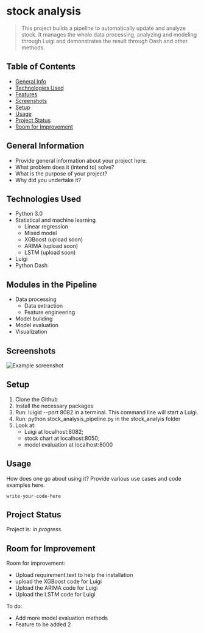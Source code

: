 # stock analysis
> This project builds a pipeline to automatically update and analyze stock. It manages the whole data processing, analyzing and modeling through Luigi and demonstrates the result through Dash and other methods.


## Table of Contents
* [General Info](#general-information)
* [Technologies Used](#technologies-used)
* [Features](#features)
* [Screenshots](#screenshots)
* [Setup](#setup)
* [Usage](#usage)
* [Project Status](#project-status)
* [Room for Improvement](#room-for-improvement)



## General Information
- Provide general information about your project here.
- What problem does it (intend to) solve?
- What is the purpose of your project?
- Why did you undertake it?



## Technologies Used
- Python 3.0
- Statistical and machine learning
  - Linear regression
  - Mixed model
  - XGBoost (upload soon)
  - ARIMA (upload soon)
  - LSTM (upload soon)
- Luigi
- Python Dash


## Modules in the Pipeline
- Data processing
  - Data extraction
  - Feature engineering
- Model building
- Model evaluation
- Visualization


## Screenshots
![Example screenshot](./img/screenshot.png)



## Setup
1. Clone the Github
2. Install the necessary packages
3. Run: luigid --port 8082 in a terminal. This command line will start a Luigi. 
4. Run: python stock_analysis_pipeline.py in the stock_analyis folder
5. Look at:
   - Luigi at localhost:8082;
   - stock chart at localhost:8050;
   - model evaluation at localhost:8000


## Usage
How does one go about using it?
Provide various use cases and code examples here.

`write-your-code-here`


## Project Status
Project is: _in progress_. 


## Room for Improvement

Room for improvement:
- Upload requirement.text to help the installation
- upload the XGBoost code for Luigi
- Upload the ARIMA code for Luigi
- Upload the LSTM code for Luigi

To do:
- Add more model evaluation methods
- Feature to be added 2




